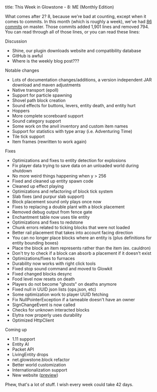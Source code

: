 title: This Week in Glowstone - 8: ME (Monthly Edition)

What comes after 2? 8, because we're bad at counting, except when it comes to commits. In this month (which is roughly a week), we've had [86 commits](https://github.com/GlowstoneMC/Glowstone/compare/14569fae2a5122af730c90985adb3e1c171c02c7...master) on master. Those commits added 1,901 lines and removed 794. You can read through all of those lines, or you can read these lines:

Discussion
* Shine, our plugin downloads website and compatibility database
* GitHub is awful
* Where is the weekly blog post???

Notable changes
* Lots of documentation changes/additions, a version independent JAR download and maven adjustments
* Native transport (epoll)
* Support for particle spawning
* Shovel path block creation
* Sound effects for buttons, levers, entity death, and entity hurt
* Hoppers
* More complete scoreboard support
* Sound category support
* Some work on the anvil inventory and custom item names
* Support for statistics with type array (i.e. Adventuring Time)
* Tile tick support
* Item frames (rewritten to work again)

Fixes
* Optimizations and fixes to entity detection for explosions
* Fix player data trying to save data on an unloaded world during shutdown
* No more weird things happening when y > 256
* Fixed and cleaned up entity spawn code
* Cleaned up effect playing
* Optimizations and refactoring of block tick system
* Slab fixes (and purpur slab support)
* Block placement sound only plays once now
* Fixes to replacing a double plant with a block placement
* Removed debug output from fence gate
* Enchantment table now uses tile entity
* Optimizations and fixes to redstone
* Chunk errors related to ticking blocks that were not loaded
* Better rail placement that takes into account facing direction
* You can no longer place blocks where an entity is (plus definitions for entity bounding boxes)
* Place the block an item represents rather than the item (ex. cauldron)
* Don't try to check if a block can absorb a placement if it doesn't exist
* Optimizations/fixes to furnaces
* Durability now works with right click tools
* Fixed stop sound command and moved to Glowkit
* Fixed changed blocks desync
* Food level now resets on death
* Players do not become "ghosts" on deaths anymore
* Fixed null in UUID json lists (ops.json, etc)
* Some optimization work to player UUID fetching
* Fix NullPointerException if a tameable doesn't have an owner
* SignChangeEvent is now called
* Checks for unknown interacted blocks
* Elytra now properly uses durability
* Optimized HttpClient

Coming up
*  1.11 support
* Entity AI
* Packet API
* LivingEntity drops
* net.glowstone.block refactor
* Better world customization
* Internationalization support
* New website ([preview](https://momothereal.github.io/glowstone-website/index.html))

Phew, that's a lot of stuff. I wish every week could take 42 days.